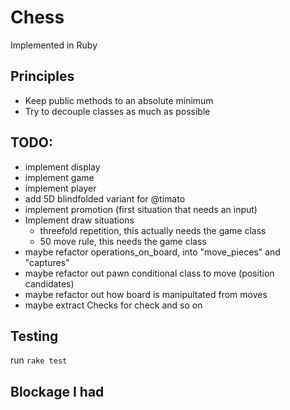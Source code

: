 # Chess

Implemented in Ruby

## Principles

* Keep public methods to an absolute minimum
* Try to decouple classes as much as possible

## TODO:

* implement display
* implement game
* implement player
* add 5D blindfolded variant for @timato
* implement promotion (first situation that needs an input)
* Implement draw situations
  * threefold repetition, this actually needs the game class
  * 50 move rule, this needs the game class
* maybe refactor operations_on_board, into "move_pieces" and "captures"
* maybe refactor out pawn conditional class to move (position candidates)
* maybe refactor out how board is manipultated from moves
* maybe extract Checks for check and so on

## Testing

run `rake test`

## Blockage I had

